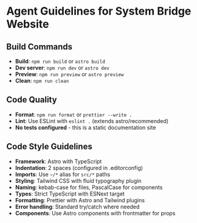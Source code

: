 # Agent Guidelines for System Bridge Website

## Build Commands

- **Build**: `npm run build` or `astro build`
- **Dev server**: `npm run dev` or `astro dev`
- **Preview**: `npm run preview` or `astro preview`
- **Clean**: `npm run clean`

## Code Quality

- **Format**: `npm run format` or `prettier --write .`
- **Lint**: Use ESLint with `eslint .` (extends astro/recommended)
- **No tests configured** - this is a static documentation site

## Code Style Guidelines

- **Framework**: Astro with TypeScript
- **Indentation**: 2 spaces (configured in .editorconfig)
- **Imports**: Use `~/*` alias for `src/*` paths
- **Styling**: Tailwind CSS with fluid typography plugin
- **Naming**: kebab-case for files, PascalCase for components
- **Types**: Strict TypeScript with ESNext target
- **Formatting**: Prettier with Astro and Tailwind plugins
- **Error handling**: Standard try/catch where needed
- **Components**: Use Astro components with frontmatter for props
